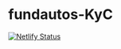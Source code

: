 # fundautos-KyC
[![Netlify Status](https://api.netlify.com/api/v1/badges/0d000ba8-0853-4e57-88f7-5a655f31aeb8/deploy-status)](https://app.netlify.com/sites/fundautos-kyc/deploys)
